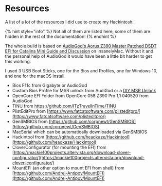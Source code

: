 # Resources

A list of a lot of the resources I did use to create my Hackintosh.

{% hint style="info" %}
Not all of them are listed here, some of them are hidden in the rest of the documentation!
{% endhint %}

The whole build is based on [AudioGod's Aorus Z390 Master Patched DSDT EFI for Catalina Mini Guide and Discussion](https://www.insanelymac.com/forum/topic/340936-audiogods-aorus-z390-master-patched-dsdt-efi-for-catalina-mini-guide-and-discussion/) on InsanelyMac. Without it and the personal help of AudioGod it would have been a little bit harder to get this working.

I used 3 USB Boot Sticks, one for the Bios and Profiles, one for Windows 10, and one for the macOS install.

* Bios F11c from Gigabyte or AudioGod
* Custom Bios Profile for MSR unlock from AudiGod or a [DIY MSR Unlock](https://dortania.github.io/OpenCore-Desktop-Guide/extras/msr-lock.html)
* OpenCore EFI Folder from OpenCore 058 Z390 Pro 1,1 040520 from AudioGod
* TINU from [https://github.com/ITzTravelInTime/TINU ](https://github.com/ITzTravelInTime/TINU%20)
* PlistEditPro from [https://www.fatcatsoftware.com/plisteditpro/](https://www.fatcatsoftware.com/plisteditpro/)
* GenSMBIOS from [https://github.com/corpnewt/GenSMBIOS](https://github.com/corpnewt/GenSMBIOS)
* MacSerial which can be automatically downloaded via GenSMBIOS
* Hackintool from [https://github.com/headkaze/Hackintool](https://github.com/headkaze/Hackintool)
* CloverConfigurator \(for mounting the EFI\) from [https://mackie100projects.altervista.org/download-clover-configurator/](https://mackie100projects.altervista.org/download-clover-configurator/)
* MountEFI \(an other option to mount EFI from shell\) from [https://github.com/Andrej-Antipov/MountEFI](https://github.com/Andrej-Antipov/MountEFI)



